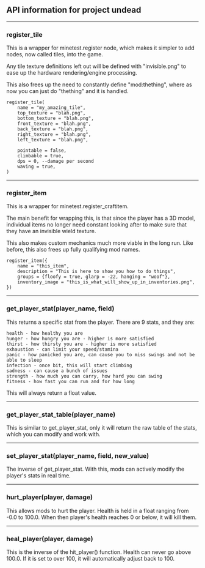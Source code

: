 ## API information for project undead

---
### register_tile 
This is a wrapper for minetest.register node, which makes it simpler to add nodes, now called tiles, into the game.

Any tile texture definitions left out will be defined with "invisible.png" to ease up the hardware rendering/engine processing.

This also frees up the need to constantly define "mod:thething", where as now you can just do "thething" and it is handled.

```
register_tile(
    name = "my_amazing_tile",
    top_texture = "blah.png",
    bottom_texture = "blah.png",
    front_texture = "blah.png",
    back_texture = "blah.png",
    right_texture = "blah.png",
    left_texture = "blah.png",
    
    pointable = false,
    climbable = true,
    dps = 0, --damage per second
    waving = true,
)
```

---
### register_item

This is a wrapper for minetest.register_craftitem.

The main benefit for wrapping this, is that since the player has a 3D model, individual items no longer need constant looking after
to make sure that they have an invisible wield texture.

This also makes custom mechanics much more viable in the long run. Like before, this also frees up fully qualifying mod names.

```
register_item({
    name = "this_item",
    description = "This is here to show you how to do things",
    groups = {floofy = true, glarp = -22, hanging = "woof"},
    inventory_image = "this_is_what_will_show_up_in_inventories.png",
})
```

---

### get_player_stat(player_name, field)

This returns a specific stat from the player. There are 9 stats, and they are:
```
health - how healthy you are
hunger - how hungry you are - higher is more satisfied
thirst - how thirsty you are - higher is more satisfied
exhaustion - can limit your speed/stamina
panic - how panicked you are, can cause you to miss swings and not be able to sleep
infection - once bit, this will start climbing
sadness - can cause a bunch of issues
strength - how much you can carry, how hard you can swing
fitness - how fast you can run and for how long
```

This will always return a float value.

---

### get_player_stat_table(player_name)

This is similar to get_player_stat, only it will return the raw table of the stats, which you can modify and work with.

---

### set_player_stat(player_name, field, new_value)

The inverse of get_player_stat. With this, mods can actively modify the player's stats in real time.

---

### hurt_player(player, damage)

This allows mods to hurt the player. Health is held in a float ranging from -0.0 to 100.0. When then player's health reaches 0 or below, it will kill them.

---

### heal_player(player, damage)

This is the inverse of the hit_player() function. Health can never go above 100.0. If it is set to over 100, it will automatically adjust back to 100.



